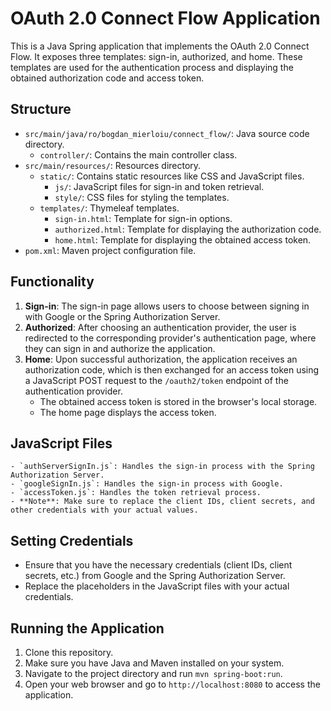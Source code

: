 # OAuth 2.0 Connect Flow Application

This is a Java Spring application that implements the OAuth 2.0 Connect Flow. It exposes three templates: sign-in, authorized, and home. These templates are used for the authentication process and displaying the obtained authorization code and access token.

## Structure

- `src/main/java/ro/bogdan_mierloiu/connect_flow/`: Java source code directory.
    - `controller/`: Contains the main controller class.
- `src/main/resources/`: Resources directory.
    - `static/`: Contains static resources like CSS and JavaScript files.
        - `js/`: JavaScript files for sign-in and token retrieval.
        - `style/`: CSS files for styling the templates.
    - `templates/`: Thymeleaf templates.
        - `sign-in.html`: Template for sign-in options.
        - `authorized.html`: Template for displaying the authorization code.
        - `home.html`: Template for displaying the obtained access token.
- `pom.xml`: Maven project configuration file.

## Functionality

1. **Sign-in**: The sign-in page allows users to choose between signing in with Google or the Spring Authorization Server.
2. **Authorized**: After choosing an authentication provider, the user is redirected to the corresponding provider's authentication page, where they can sign in and authorize the application.
3. **Home**: Upon successful authorization, the application receives an authorization code, which is then exchanged for an access token using a JavaScript POST request to the `/oauth2/token` endpoint of the authentication provider.
    - The obtained access token is stored in the browser's local storage.
    - The home page displays the access token.

## JavaScript Files
    
    - `authServerSignIn.js`: Handles the sign-in process with the Spring Authorization Server.
    - `googleSignIn.js`: Handles the sign-in process with Google.
    - `accessToken.js`: Handles the token retrieval process.
    - **Note**: Make sure to replace the client IDs, client secrets, and other credentials with your actual values.

## Setting Credentials

- Ensure that you have the necessary credentials (client IDs, client secrets, etc.) from Google and the Spring Authorization Server.
- Replace the placeholders in the JavaScript files with your actual credentials.

## Running the Application

1. Clone this repository.
2. Make sure you have Java and Maven installed on your system.
3. Navigate to the project directory and run `mvn spring-boot:run`.
4. Open your web browser and go to `http://localhost:8080` to access the application.
